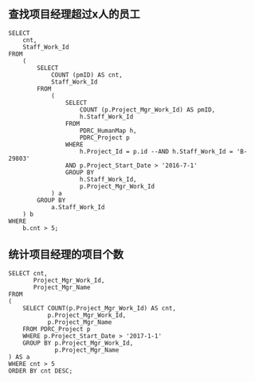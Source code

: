 


<span id= "20173401">查找项目经理超过x人的员工</span>
----------


	SELECT
		cnt,
		Staff_Work_Id
	FROM
		(
			SELECT
				COUNT (pmID) AS cnt,
				Staff_Work_Id
			FROM
				(
					SELECT
						COUNT (p.Project_Mgr_Work_Id) AS pmID,
						h.Staff_Work_Id
					FROM
						PDRC_HumanMap h,
						PDRC_Project p
					WHERE
						h.Project_Id = p.id --AND h.Staff_Work_Id = 'B-29803'
					AND p.Project_Start_Date > '2016-7-1'
					GROUP BY
						h.Staff_Work_Id,
						p.Project_Mgr_Work_Id
				) a
			GROUP BY
				a.Staff_Work_Id
		) b
	WHERE
		b.cnt > 5;




<span id= "20173402"> 统计项目经理的项目个数</span>
----------

	SELECT cnt,
	       Project_Mgr_Work_Id,
	       Project_Mgr_Name
	FROM
	(
	    SELECT COUNT(p.Project_Mgr_Work_Id) AS cnt,
	           p.Project_Mgr_Work_Id,
	           p.Project_Mgr_Name
	    FROM PDRC_Project p
	    WHERE p.Project_Start_Date > '2017-1-1'
	    GROUP BY p.Project_Mgr_Work_Id,
	             p.Project_Mgr_Name
	) AS a
	WHERE cnt > 5
	ORDER BY cnt DESC;

